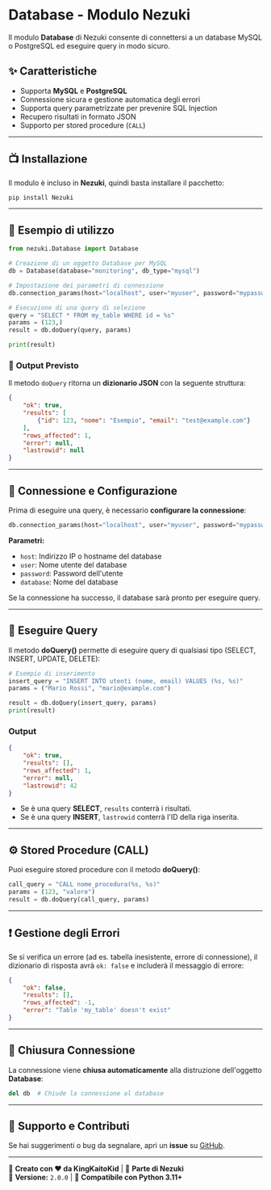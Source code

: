 # Database - Modulo Nezuki

Il modulo **Database** di Nezuki consente di connettersi a un database MySQL o PostgreSQL ed eseguire query in modo sicuro.

## ✨ **Caratteristiche**
- Supporta **MySQL** e **PostgreSQL**
- Connessione sicura e gestione automatica degli errori
- Supporta query parametrizzate per prevenire SQL Injection
- Recupero risultati in formato JSON
- Supporto per stored procedure (`CALL`)

---

## 📺 **Installazione**
Il modulo è incluso in **Nezuki**, quindi basta installare il pacchetto:

```bash
pip install Nezuki
```

---

## 🚀 **Esempio di utilizzo**

```python
from nezuki.Database import Database

# Creazione di un oggetto Database per MySQL
db = Database(database="monitoring", db_type="mysql")

# Impostazione dei parametri di connessione
db.connection_params(host="localhost", user="myuser", password="mypassword")

# Esecuzione di una query di selezione
query = "SELECT * FROM my_table WHERE id = %s"
params = (123,)
result = db.doQuery(query, params)

print(result)
```

### 🔹 **Output Previsto**
Il metodo `doQuery` ritorna un **dizionario JSON** con la seguente struttura:

```json
{
    "ok": true,
    "results": [
        {"id": 123, "nome": "Esempio", "email": "test@example.com"}
    ],
    "rows_affected": 1,
    "error": null,
    "lastrowid": null
}
```

---

## 🔋 **Connessione e Configurazione**
Prima di eseguire una query, è necessario **configurare la connessione**:

```python
db.connection_params(host="localhost", user="myuser", password="mypassword")
```

**Parametri:**
- `host`: Indirizzo IP o hostname del database
- `user`: Nome utente del database
- `password`: Password dell'utente
- `database`: Nome del database

Se la connessione ha successo, il database sarà pronto per eseguire query.

---

## 🔄 **Eseguire Query**
Il metodo **doQuery()** permette di eseguire query di qualsiasi tipo (SELECT, INSERT, UPDATE, DELETE):

```python
# Esempio di inserimento
insert_query = "INSERT INTO utenti (nome, email) VALUES (%s, %s)"
params = ("Mario Rossi", "mario@example.com")

result = db.doQuery(insert_query, params)
print(result)
```

### **Output**
```json
{
    "ok": true,
    "results": [],
    "rows_affected": 1,
    "error": null,
    "lastrowid": 42
}
```

- Se è una query **SELECT**, `results` conterrà i risultati.
- Se è una query **INSERT**, `lastrowid` conterrà l'ID della riga inserita.

---

## ⚙ **Stored Procedure (CALL)**
Puoi eseguire stored procedure con il metodo **doQuery()**:

```python
call_query = "CALL nome_procedura(%s, %s)"
params = (123, "valore")
result = db.doQuery(call_query, params)
```

---

## ❗ **Gestione degli Errori**
Se si verifica un errore (ad es. tabella inesistente, errore di connessione), il dizionario di risposta avrà `ok: false` e includerà il messaggio di errore:

```json
{
    "ok": false,
    "results": [],
    "rows_affected": -1,
    "error": "Table 'my_table' doesn't exist"
}
```

---

## 🚫 **Chiusura Connessione**
La connessione viene **chiusa automaticamente** alla distruzione dell'oggetto **Database**:

```python
del db  # Chiude la connessione al database
```

---

## 📃 **Supporto e Contributi**
Se hai suggerimenti o bug da segnalare, apri un **issue** su [GitHub](https://github.com/KingKaitoKid/Nezuki).

---

🔧 **Creato con ❤️ da KingKaitoKid** | 🏡 **Parte di Nezuki**  
📌 **Versione:** `2.0.0` | 🐍 **Compatibile con Python 3.11+**

